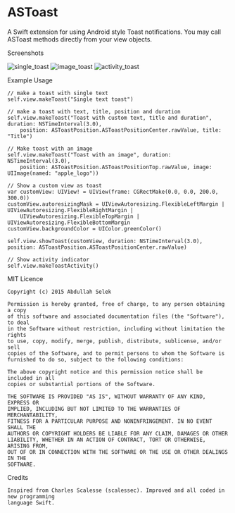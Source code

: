 # ASToast
A Swift extension for using Android style Toast notifications. You may call ASToast methods directly from your view objects.

Screenshots

![single_toast](https://github.com/abdullahselek/ASToast/blob/master/images/astoast_singletoast.png)
![image_toast](https://github.com/abdullahselek/ASToast/blob/master/images/astoast_image_title_text_toast.png)
![activity_toast](https://github.com/abdullahselek/ASToast/blob/master/images/astoast_activity.png)

Example Usage

	// make a toast with single text
    self.view.makeToast("Single text toast")
    
    // make a toast with text, title, position and duration
    self.view.makeToast("Toast with custom text, title and duration", duration: NSTimeInterval(3.0), 
    	position: ASToastPosition.ASToastPositionCenter.rawValue, title: "Title")
    	
    // Make toast with an image
	self.view.makeToast("Toast with an image", duration: NSTimeInterval(3.0), 
		position: ASToastPosition.ASToastPositionTop.rawValue, image: UIImage(named: "apple_logo"))
		
	// Show a custom view as toast
	var customView: UIView! = UIView(frame: CGRectMake(0.0, 0.0, 200.0, 300.0))
	customView.autoresizingMask = UIViewAutoresizing.FlexibleLeftMargin | UIViewAutoresizing.FlexibleRightMargin | 
		UIViewAutoresizing.FlexibleTopMargin | UIViewAutoresizing.FlexibleBottomMargin
	customView.backgroundColor = UIColor.greenColor()

	self.view.showToast(customView, duration: NSTimeInterval(3.0), position: ASToastPosition.ASToastPositionCenter.rawValue)
	
	// Show activity indicator
	self.view.makeToastActivity()
	
MIT Licence
	
	Copyright (c) 2015 Abdullah Selek

	Permission is hereby granted, free of charge, to any person obtaining a copy
	of this software and associated documentation files (the "Software"), to deal
	in the Software without restriction, including without limitation the rights
	to use, copy, modify, merge, publish, distribute, sublicense, and/or sell
	copies of the Software, and to permit persons to whom the Software is
	furnished to do so, subject to the following conditions:

	The above copyright notice and this permission notice shall be included in all
	copies or substantial portions of the Software.

	THE SOFTWARE IS PROVIDED "AS IS", WITHOUT WARRANTY OF ANY KIND, EXPRESS OR
	IMPLIED, INCLUDING BUT NOT LIMITED TO THE WARRANTIES OF MERCHANTABILITY,
	FITNESS FOR A PARTICULAR PURPOSE AND NONINFRINGEMENT. IN NO EVENT SHALL THE
	AUTHORS OR COPYRIGHT HOLDERS BE LIABLE FOR ANY CLAIM, DAMAGES OR OTHER
	LIABILITY, WHETHER IN AN ACTION OF CONTRACT, TORT OR OTHERWISE, ARISING FROM,
	OUT OF OR IN CONNECTION WITH THE SOFTWARE OR THE USE OR OTHER DEALINGS IN THE
	SOFTWARE.

Credits

	Inspired from Charles Scalesse (scalessec). Improved and all coded in new programming 
	language Swift.
	


